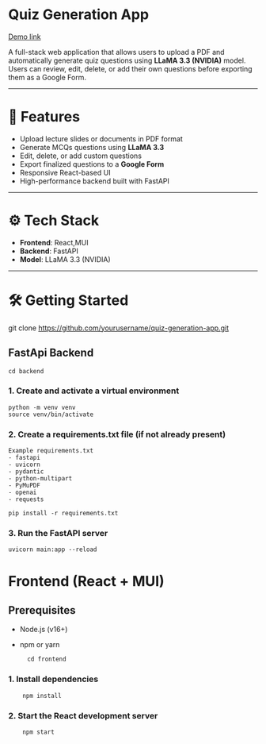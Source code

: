 # Quiz Generation App
[Demo link](https://youtu.be/ixiwN623un4)


A full-stack web application that allows users to upload a PDF and automatically generate quiz questions using **LLaMA 3.3 (NVIDIA)** model. Users can review, edit, delete, or add their own questions before exporting them as a Google Form.

---

# 🧠 Features

- Upload lecture slides or documents in PDF format
- Generate MCQs questions using **LLaMA 3.3** 
- Edit, delete, or add custom questions
- Export finalized questions to a **Google Form**
- Responsive React-based UI
- High-performance backend built with FastAPI

---
# ⚙️ Tech Stack

- **Frontend**: React,MUI
- **Backend**: FastAPI
- **Model**: LLaMA 3.3 (NVIDIA)

---
# 🛠️ Getting Started
git clone https://github.com/yourusername/quiz-generation-app.git

## FastApi Backend
    cd backend
### 1. Create and activate a virtual environment
    python -m venv venv
    source venv/bin/activate 

### 2. Create a requirements.txt file (if not already present)
    Example requirements.txt
    - fastapi
    - uvicorn
    - pydantic
    - python-multipart
    - PyMuPDF
    - openai 
    - requests

    pip install -r requirements.txt

### 3. Run the FastAPI server
    uvicorn main:app --reload

# Frontend (React + MUI)
## Prerequisites
- Node.js (v16+)
- npm or yarn

        cd frontend

### 1. Install dependencies
        npm install  

### 2. Start the React development server
        npm start    
